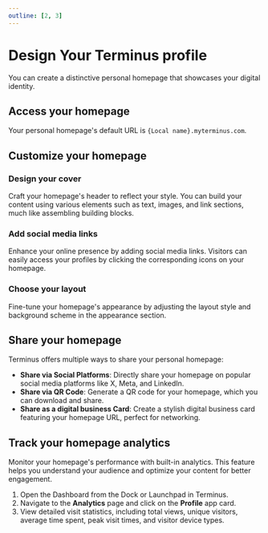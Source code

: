 ```yaml
---
outline: [2, 3]
---
```


# Design Your Terminus profile

You can create a distinctive personal homepage that showcases your digital identity.

## Access your homepage
Your personal homepage's default URL is `{Local name}.myterminus.com`.

## Customize your homepage

### Design your cover
Craft your homepage's header to reflect your style. You can build your content using various elements such as text, images, and link sections, much like assembling building blocks.

### Add social media links
Enhance your online presence by adding social media links. Visitors can easily access your profiles by clicking the corresponding icons on your homepage.

### Choose your layout
Fine-tune your homepage's appearance by adjusting the layout style and background scheme in the appearance section.

## Share your homepage
Terminus offers multiple ways to share your personal homepage:

* **Share via Social Platforms**: Directly share your homepage on popular social media platforms like X, Meta, and LinkedIn.
* **Share via QR Code**: Generate a QR code for your homepage, which you can download and share.
* **Share as a digital business Card**: Create a stylish digital business card featuring your homepage URL, perfect for networking.

## Track your homepage analytics
Monitor your homepage's performance with built-in analytics. This feature helps you understand your audience and optimize your content for better engagement.

1. Open the Dashboard from the Dock or Launchpad in Terminus.
2. Navigate to the **Analytics** page and click on the **Profile** app card.
3. View detailed visit statistics, including total views, unique visitors, average time spent, peak visit times, and visitor device types.
